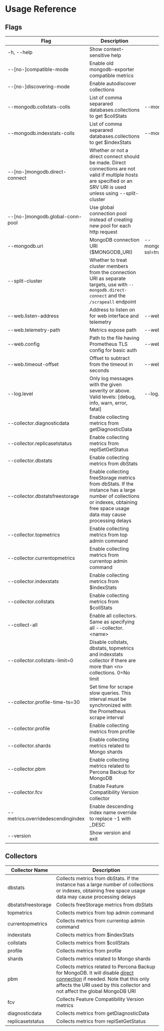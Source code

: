 # Usage Reference

## Flags
| Flag                              | Description                                                                                                                                                                   | Example                                                          |
|-----------------------------------|-------------------------------------------------------------------------------------------------------------------------------------------------------------------------------|------------------------------------------------------------------|
| -h, \-\-help                      | Show context-sensitive help                                                                                                                                                   |                                                                  |
| --[no-]compatible-mode            | Enable old mongodb-exporter compatible metrics                                                                                                                                |                                                                  |
| --[no-]discovering-mode           | Enable autodiscover collections                                                                                                                                               |                                                                  |
| --mongodb.collstats-colls         | List of comma separared databases.collections to get $collStats                                                                                                               | --mongodb.collstats-colls=db1,db2.col2                           |
| --mongodb.indexstats-colls        | List of comma separared databases.collections to get $indexStats                                                                                                              | --mongodb.indexstats-colls=db1.col1,db2.col2                     |
| --[no-]mongodb.direct-connect     | Whether or not a direct connect should be made. Direct connections are not valid if multiple hosts are specified or an SRV URI is used unless using --split-cluster           |                                                                  |
| --[no-]mongodb.global-conn-pool   | Use global connection pool instead of creating new pool for each http request                                                                                                 |                                                                  |
| --mongodb.uri                     | MongoDB connection URI ($MONGODB_URI)                                                                                                                                         | --mongodb.uri=mongodb://user:pass@127.0.0.1:27017/admin?ssl=true |
| --split-cluster                   | Whether to treat cluster members from the connection URI as separate targets, use with `--mongodb.direct-connect` and the `/scrapeall` endpoint                               |                                                                  |
| --web.listen-address              | Address to listen on for web interface and telemetry                                                                                                                          | --web.listen-address=":9216"                                     |
| --web.telemetry-path              | Metrics expose path                                                                                                                                                           | --web.telemetry-path="/metrics"                                  |
| --web.config                      | Path to the file having Prometheus TLS config for basic auth                                                                                                                  | --web.config=STRING                                              |
| --web.timeout-offset              | Offset to subtract from the timeout in seconds                                                                                                                                | --web.timeout-offset=1                                           |
| --log.level                       | Only log messages with the given severity or above. Valid levels: [debug, info, warn, error, fatal]                                                                           | --log.level="error"                                              |
| --collector.diagnosticdata        | Enable collecting metrics from getDiagnosticData                                                                                                                              |
| --collector.replicasetstatus      | Enable collecting metrics from replSetGetStatus                                                                                                                               |
| --collector.dbstats               | Enable collecting metrics from dbStats                                                                                                                                        |                                                                  |
| --collector.dbstatsfreestorage    | Enable collecting freeStorage metrics from dbStats. If the instance has a large number of collections or indexes, obtaining free space usage data may cause processing delays |                                                                  |
| --collector.topmetrics            | Enable collecting metrics from top admin command                                                                                                                              |
| --collector.currentopmetrics      | Enable collecting metrics from currentop admin command                                                                                                                        |
| --collector.indexstats            | Enable collecting metrics from $indexStats                                                                                                                                    |
| --collector.collstats             | Enable collecting metrics from $collStats                                                                                                                                     |
| --collect-all                     | Enable all collectors. Same as specifying all --collector.\<name\>                                                                                                            |
| --collector.collstats-limit=0     | Disable collstats, dbstats, topmetrics and indexstats collector if there are more than \<n\> collections. 0=No limit                                                          |
| --collector.profile-time-ts=30    | Set time for scrape slow queries. This interval must be synchronized with the Prometheus scrape interval                                                                      |                                                                  |
| --collector.profile               | Enable collecting metrics from profile                                                                                                                                        |
| --collector.shards                | Enable collecting metrics related to Mongo shards                                                                                                                             |
| --collector.pbm                   | Enable collecting metrics related to Percona Backup for MongoDB                                                                                                               |
| --collector.fcv                   | Enable Feature Compatibility Version collector                                                                                                                                |
| --metrics.overridedescendingindex | Enable descending index name override to replace -1 with _DESC                                                                                                                |
| --version                         | Show version and exit                                                                                                                                                         |

## Collectors
| Collector Name     | Description                                                                                                                                                                                                                                                                                                   |
|--------------------|---------------------------------------------------------------------------------------------------------------------------------------------------------------------------------------------------------------------------------------------------------------------------------------------------------------|
| dbstats            | Collects metrics from dbStats. If the instance has a large number of collections or indexes, obtaining free space usage data may cause processing delays                                                                                                                                                      |
| dbstatsfreestorage | Collects freeStorage metrics from dbStats                                                                                                                                                                                                                                                                     |
| topmetrics         | Collects metrics from top admin command                                                                                                                                                                                                                                                                       |
| currentopmetrics   | Collects metrics from currentop admin command                                                                                                                                                                                                                                                                 |
| indexstats         | Collects metrics from $indexStats                                                                                                                                                                                                                                                                             |
| collstats          | Collects metrics from $collStats                                                                                                                                                                                                                                                                              |
| profile            | Collects metrics from profile                                                                                                                                                                                                                                                                                 |
| shards             | Collects metrics related to Mongo shards                                                                                                                                                                                                                                                                      |
| pbm                | Collects metrics related to Percona Backup for MongoDB. It will disable [direct connection](https://www.mongodb.com/docs/drivers/node/current/fundamentals/connection/connect/#direct-connection) if needed. Note that this only affects the URI used by this collector and not affect the global MongoDB URI |
| fcv                | Collects Feature Compatibility Version metrics                                                                                                                                                                                                                                                                |
| diagnosticdata     | Collects metrics from getDiagnosticData                                                                                                                                                                                                                                                                       |
| replicasetstatus   | Collects metrics from replSetGetStatus                                                                                                                                                                                                                                                                        |
